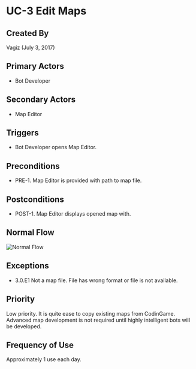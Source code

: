 # UC-3 Edit Maps

## Created By
Vagiz (July 3, 2017)

## Primary Actors
* Bot Developer

## Secondary Actors
* Map Editor

## Triggers
* Bot Developer opens Map Editor.

## Preconditions
* PRE-1. Map Editor is provided with path to map file.

## Postconditions
* POST-1. Map Editor displays opened map with.

## Normal Flow
![Normal Flow](https://image.ibb.co/jyQpnv/uc_3_flow.png)

## Exceptions
* 3.0.E1 Not a map file.
  File has wrong format or file is not available.

## Priority
Low priority. It is quite ease to copy existing maps from CodinGame.
Advanced map development is not required until highly intelligent bots
will be developed.

## Frequency of Use
Approximately 1 use each day.
